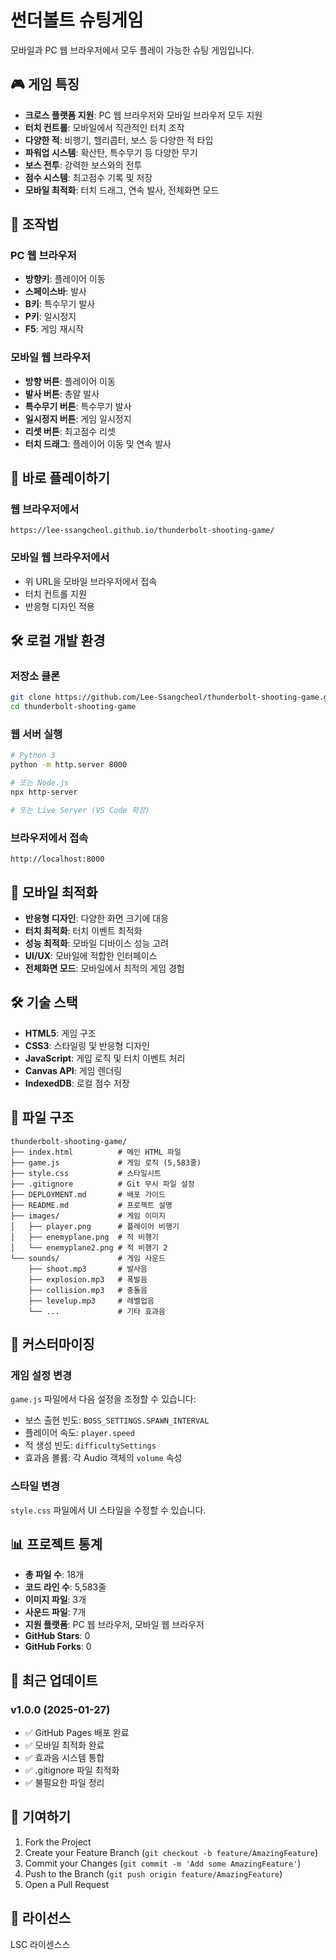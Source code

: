 # 썬더볼트 슈팅게임

모바일과 PC 웹 브라우저에서 모두 플레이 가능한 슈팅 게임입니다.

## 🎮 게임 특징

- **크로스 플랫폼 지원**: PC 웹 브라우저와 모바일 브라우저 모두 지원
- **터치 컨트롤**: 모바일에서 직관적인 터치 조작
- **다양한 적**: 비행기, 헬리콥터, 보스 등 다양한 적 타입
- **파워업 시스템**: 확산탄, 특수무기 등 다양한 무기
- **보스 전투**: 강력한 보스와의 전투
- **점수 시스템**: 최고점수 기록 및 저장
- **모바일 최적화**: 터치 드래그, 연속 발사, 전체화면 모드

## 🎯 조작법

### PC 웹 브라우저
- **방향키**: 플레이어 이동
- **스페이스바**: 발사
- **B키**: 특수무기 발사
- **P키**: 일시정지
- **F5**: 게임 재시작

### 모바일 웹 브라우저
- **방향 버튼**: 플레이어 이동
- **발사 버튼**: 총알 발사
- **특수무기 버튼**: 특수무기 발사
- **일시정지 버튼**: 게임 일시정지
- **리셋 버튼**: 최고점수 리셋
- **터치 드래그**: 플레이어 이동 및 연속 발사

## 🚀 바로 플레이하기

### 웹 브라우저에서
```
https://lee-ssangcheol.github.io/thunderbolt-shooting-game/
```

### 모바일 웹 브라우저에서
- 위 URL을 모바일 브라우저에서 접속
- 터치 컨트롤 지원
- 반응형 디자인 적용

## 🛠️ 로컬 개발 환경

### 저장소 클론
```bash
git clone https://github.com/Lee-Ssangcheol/thunderbolt-shooting-game.git
cd thunderbolt-shooting-game
```

### 웹 서버 실행
```bash
# Python 3
python -m http.server 8000

# 또는 Node.js
npx http-server

# 또는 Live Server (VS Code 확장)
```

### 브라우저에서 접속
```
http://localhost:8000
```

## 📱 모바일 최적화

- **반응형 디자인**: 다양한 화면 크기에 대응
- **터치 최적화**: 터치 이벤트 최적화
- **성능 최적화**: 모바일 디바이스 성능 고려
- **UI/UX**: 모바일에 적합한 인터페이스
- **전체화면 모드**: 모바일에서 최적의 게임 경험

## 🛠️ 기술 스택

- **HTML5**: 게임 구조
- **CSS3**: 스타일링 및 반응형 디자인
- **JavaScript**: 게임 로직 및 터치 이벤트 처리
- **Canvas API**: 게임 렌더링
- **IndexedDB**: 로컬 점수 저장

## 📁 파일 구조

```
thunderbolt-shooting-game/
├── index.html          # 메인 HTML 파일
├── game.js             # 게임 로직 (5,583줄)
├── style.css           # 스타일시트
├── .gitignore          # Git 무시 파일 설정
├── DEPLOYMENT.md       # 배포 가이드
├── README.md           # 프로젝트 설명
├── images/             # 게임 이미지
│   ├── player.png      # 플레이어 비행기
│   ├── enemyplane.png  # 적 비행기
│   └── enemyplane2.png # 적 비행기 2
└── sounds/             # 게임 사운드
    ├── shoot.mp3       # 발사음
    ├── explosion.mp3   # 폭발음
    ├── collision.mp3   # 충돌음
    ├── levelup.mp3     # 레벨업음
    └── ...             # 기타 효과음
```

## 🎨 커스터마이징

### 게임 설정 변경
`game.js` 파일에서 다음 설정을 조정할 수 있습니다:

- 보스 출현 빈도: `BOSS_SETTINGS.SPAWN_INTERVAL`
- 플레이어 속도: `player.speed`
- 적 생성 빈도: `difficultySettings`
- 효과음 볼륨: 각 Audio 객체의 `volume` 속성

### 스타일 변경
`style.css` 파일에서 UI 스타일을 수정할 수 있습니다.

## 📊 프로젝트 통계

- **총 파일 수**: 18개
- **코드 라인 수**: 5,583줄
- **이미지 파일**: 3개
- **사운드 파일**: 7개
- **지원 플랫폼**: PC 웹 브라우저, 모바일 웹 브라우저
- **GitHub Stars**: 0
- **GitHub Forks**: 0

## 🔄 최근 업데이트

### v1.0.0 (2025-01-27)
- ✅ GitHub Pages 배포 완료
- ✅ 모바일 최적화 완료
- ✅ 효과음 시스템 통합
- ✅ .gitignore 파일 최적화
- ✅ 불필요한 파일 정리

## 🤝 기여하기

1. Fork the Project
2. Create your Feature Branch (`git checkout -b feature/AmazingFeature`)
3. Commit your Changes (`git commit -m 'Add some AmazingFeature'`)
4. Push to the Branch (`git push origin feature/AmazingFeature`)
5. Open a Pull Request

## 📄 라이선스

LSC 라이센스스
